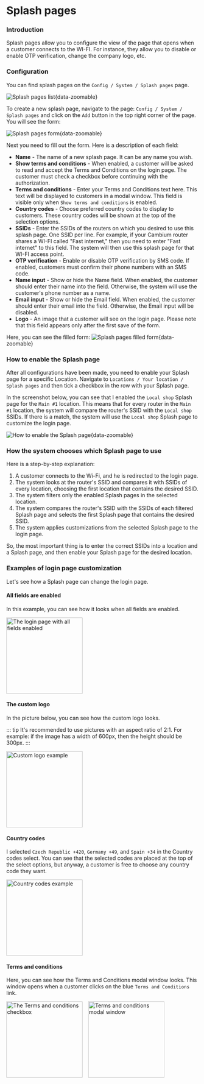# Splash pages

### Introduction
Splash pages allow you to configure the view of the page that opens when a customer connects to the WI-FI. For instance, they allow you to disable or enable OTP verification, change the company logo, etc.


### Configuration
You can find splash pages on the `Config / System / Splash pages` page.

![Splash pages list](images/splash_pages_list.png){data-zoomable}

To create a new splash page, navigate to the page: `Config / System / Splash pages` and click on the `Add` button in the top right corner of the page. You will see the form:

![Splash pages form](images/splash_pages_form.png){data-zoomable}

Next you need to fill out the form. 
Here is a description of each field:
* <b>Name</b> - The name of a new splash page. It can be any name you wish.
* <b>Show terms and conditions</b> - When enabled, a customer will be asked to read and accept the Terms and Conditions on the login page. The customer must check a checkbox before continuing with the authorization.
* <b>Terms and conditions</b> - Enter your Terms and Conditions text here. This text will be displayed to customers in a modal window. This field is visible only when `Show terms and conditions` is enabled.
* <b>Country codes</b> - Choose preferred country codes to display to customers. These country codes will be shown at the top of the selection options.
* <b>SSIDs</b> - Enter the SSIDs of the routers on which you desired to use this splash page. One SSID per line. For example, if your Cambium router shares a WI-FI called "Fast internet," then you need to enter "Fast internet" to this field. The system will then use this splash page for that WI-FI access point.
* <b>OTP verification</b> - Enable or disable OTP verification by SMS code. If enabled, customers must confirm their phone numbers with an SMS code.
* <b>Name input</b> - Show or hide the Name field. When enabled, the customer should enter their name into the field. Otherwise, the system will use the customer's phone number as a name.
* <b>Email input</b> - Show or hide the Email field. When enabled, the customer should enter their email into the field. Otherwise, the Email input will be disabled.
* <b>Logo</b> - An image that a customer will see on the login page. Please note that this field appears only after the first save of the form.

Here, you can see the filled form:
![Splash pages filled form](images/splash_pages_form_filled.png){data-zoomable}


### How to enable the Splash page
After all configurations have been made, you need to enable your Splash page for a specific Location.
Navigate to `Locations / Your location / Splash pages` and then tick a checkbox in the row with your Splash page.

In the screenshot below, you can see that I enabled the `Local shop` Splash page for the `Main #1` location.
This means that for every router in the `Main #1` location, the system will compare the router's SSID with the `Local shop` SSIDs. If there is a match, the system will use the `Local shop` Splash page to customize the login page.

![How to enable the Splash page](images/enable_splash_page_on_location_page.png){data-zoomable}


### How the system chooses which Splash page to use
Here is a step-by-step explanation:

<ol>
<li>A customer connects to the Wi-Fi, and he is redirected to the login page.</li>
<li>The system looks at the router's SSID and compares it with SSIDs of every location, choosing the first location that contains the desired SSID.</li>
<li>The system filters only the enabled Splash pages in the selected location.</li>
<li>The system compares the router's SSID with the SSIDs of each filtered Splash page and selects the first Splash page that contains the desired SSID.</li>
<li>The system applies customizations from the selected Splash page to the login page.</li>
</ol>

So, the most important thing is to enter the correct SSIDs into a location and a Splash page, and then enable your Splash page for the desired location.


### Examples of login page customization
Let's see how a Splash page can change the login page.

#### All fields are enabled
In this example, you can see how it looks when all fields are enabled.

<img src="/config/images/all_fields.jpg" alt="The login page with all fields enabled" width="200">
<br>

#### The custom logo
In the picture below, you can see how the custom logo looks.

::: tip
It's recommended to use pictures with an aspect ratio of 2:1. For example: if the image has a width of 600px, then the height should be 300px.
:::

<img src="/config/images/custom_logo.jpg" alt="Custom logo example" width="200">
<br>


#### Country codes
I selected `Czech Republic +420`, `Germany +49`, and `Spain +34` in the Country codes select.
You can see that the selected codes are placed at the top of the select options, but anyway, a customer is free to choose any country code they want.

<img src="/config/images/country_codes_example.jpg" alt="Country codes example" width="200">
<br>

#### Terms and conditions
Here, you can see how the Terms and Conditions modal window looks. This window opens when a customer clicks on the blue `Terms and Conditions` link.

<img src="/config/images/accept_terms_and_conditions.jpg" alt="The Terms and conditions checkbox" width="200" style="float: left;margin-right: 15px;">
<img src="/config/images/terms_and_conditions.jpg" alt="Terms and conditions modal window" width="200">
